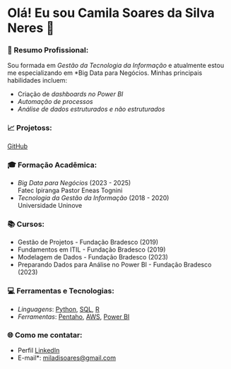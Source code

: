 # Olá! Eu sou Camila Soares da Silva Neres 👋

### 📝 Resumo Profissional:
Sou formada em *Gestão da Tecnologia da Informação* e atualmente estou me especializando em *Big Data para Negócios. Minhas principais habilidades incluem:
- Criação de *dashboards no Power BI*
- *Automação de processos*
- *Análise de dados estruturados e não estruturados*

### 📈 Projetoss:
[GitHub](https://github.com/CamilaSSN?tab=repositories)


### 🎓 Formação Acadêmica:
- *Big Data para Negócios* (2023 - 2025)  
  Fatec Ipiranga Pastor Eneas Tognini
- *Tecnologia da Gestão da Informação* (2018 - 2020)  
  Universidade Uninove

### 📚 Cursos:
- Gestão de Projetos - Fundação Bradesco (2019)
- Fundamentos em ITIL - Fundação Bradesco (2019)
- Modelagem de Dados - Fundação Bradesco (2023)
- Preparando Dados para Análise no Power BI - Fundação Bradesco (2023)

### 💻 Ferramentas e Tecnologias:
- *Linguagens*: [Python](https://www.python.org/), [SQL](https://www.sql.org/), [R](https://www.r-project.org/)
- *Ferramentas*: [Pentaho](https://www.hitachivantara.com/en-us/products/dataops-software/pentaho-platform.html), [AWS](https://aws.amazon.com/), [Power BI](https://powerbi.microsoft.com/)


### 🌐 Como me contatar:
- Perfil [LinkedIn](https://www.linkedin.com/in/camila-neres-19ss/)
- E-mail*: miladisoares@gmail.com

